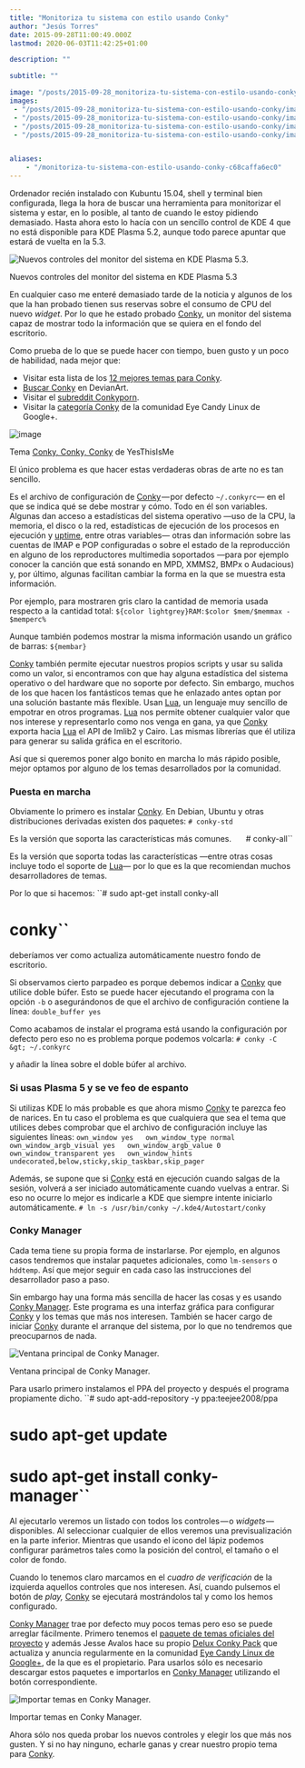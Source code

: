 ```yaml
---
title: "Monitoriza tu sistema con estilo usando Conky"
author: "Jesús Torres"
date: 2015-09-28T11:00:49.000Z
lastmod: 2020-06-03T11:42:25+01:00

description: ""

subtitle: ""

image: "/posts/2015-09-28_monitoriza-tu-sistema-con-estilo-usando-conky/images/1.png" 
images:
 - "/posts/2015-09-28_monitoriza-tu-sistema-con-estilo-usando-conky/images/1.png" 
 - "/posts/2015-09-28_monitoriza-tu-sistema-con-estilo-usando-conky/images/2.png" 
 - "/posts/2015-09-28_monitoriza-tu-sistema-con-estilo-usando-conky/images/3.png" 
 - "/posts/2015-09-28_monitoriza-tu-sistema-con-estilo-usando-conky/images/4.png" 


aliases:
    - "/monitoriza-tu-sistema-con-estilo-usando-conky-c68caffa6ec0"
---
```


Ordenador recién instalado con Kubuntu 15.04, shell y terminal bien configurada, llega la hora de buscar una herramienta para monitorizar el sistema y estar, en lo posible, al tanto de cuando le estoy pidiendo demasiado. Hasta ahora esto lo hacía con un sencillo control de KDE 4 que no está disponible para KDE Plasma 5.2, aunque todo parece apuntar que estará de vuelta en la 5.3.




![Nuevos controles del monitor del sistema en KDE Plasma 5.3.](https://jmtorres.webs.ull.es/me/wp-content/uploads/2015/08/sysmon.png)

Nuevos controles del monitor del sistema en KDE Plasma 5.3



En cualquier caso me enteré demasiado tarde de la noticia y algunos de los que la han probado tienen sus reservas sobre el consumo de CPU del nuevo _widget_. Por lo que he estado probado [Conky](http://conky.sourceforge.net/), un monitor del sistema capaz de mostrar todo la información que se quiera en el fondo del escritorio.

Como prueba de lo que se puede hacer con tiempo, buen gusto y un poco de habilidad, nada mejor que:

*   Visitar esta lista de los [12 mejores temas para Conky](http://devmadness.com/os-software/conky-themes-scripts-configs/).
*   [Buscar Conky](http://www.deviantart.com/browse/all/?q=conky) en DevianArt.
*   Visitar el [subreddit Conkyporn](https://www.reddit.com/r/Conkyporn/).
*   Visitar la [categoría Conky](https://plus.google.com/u/0/communities/104794997718869399105/stream/c411c91a-2e51-4666-b3cc-13caf1c2dfc9) de la comunidad Eye Candy Linux de Google+.



![image](https://jmtorres.webs.ull.es/me/wp-content/uploads/2015/08/conky-conky-conky-de-yesthisisme-1024x600.png)

Tema [Conky, Conky, Conky](http://yesthisisme.deviantart.com/art/Conky-Conky-Conky-174343321) de YesThisIsMe

El único problema es que hacer estas verdaderas obras de arte no es tan sencillo.

Es el archivo de configuración de [Conky](http://conky.sourceforge.net/) — por defecto `~/.conkyrc`— en el que se indica qué se debe mostrar y cómo. Todo en él son variables. Algunas dan acceso a estadísticas del sistema operativo —uso de la CPU, la memoria, el disco o la red, estadísticas de ejecución de los procesos en ejecución y [uptime](http://linux.die.net/man/1/uptime), entre otras variables— otras dan información sobre las cuentas de IMAP e POP configuradas o sobre el estado de la reproducción en alguno de los reproductores multimedia soportados —para por ejemplo conocer la canción que está sonando en MPD, XMMS2, BMPx o Audacious) y, por último, algunas facilitan cambiar la forma en la que se muestra esta información.

Por ejemplo, para mostraren gris claro la cantidad de memoria usada respecto a la cantidad total:
``${color lightgrey}RAM:$color $mem/$memmax - $memperc%``

Aunque también podemos mostrar la misma información usando un gráfico de barras:
``${membar}``

[Conky](http://conky.sourceforge.net/) también permite ejecutar nuestros propios scripts y usar su salida como un valor, si encontramos con que hay alguna estadística del sistema operativo o del hardware que no soporte por defecto. Sin embargo, muchos de los que hacen los fantásticos temas que he enlazado antes optan por una solución bastante más flexible. Usan [Lua](https://es.wikipedia.org/wiki/Lua), un lenguaje muy sencillo de empotrar en otros programas. [Lua](https://es.wikipedia.org/wiki/Lua) nos permite obtener cualquier valor que nos interese y representarlo como nos venga en gana, ya que [Conky](http://conky.sourceforge.net/) exporta hacia [Lua](https://es.wikipedia.org/wiki/Lua) el API de Imlib2 y Cairo. Las mismas librerías que él utiliza para generar su salida gráfica en el escritorio.

Así que si queremos poner algo bonito en marcha lo más rápido posible, mejor optamos por alguno de los temas desarrollados por la comunidad.

### Puesta en marcha

Obviamente lo primero es instalar [Conky](http://conky.sourceforge.net/). En Debian, Ubuntu y otras distribuciones derivadas existen dos paquetes:
``# conky-std``

Es la versión que soporta las características más comunes.
`  
`# conky-all``

Es la versión que soporta todas las características —entre otras cosas incluye todo el soporte de [Lua](https://es.wikipedia.org/wiki/Lua)— por lo que es la que recomiendan muchos desarrolladores de temas.

Por lo que si hacemos:
``# sudo apt-get install conky-all  
# conky``

deberíamos ver como actualiza automáticamente nuestro fondo de escritorio.

Si observamos cierto parpadeo es porque debemos indicar a [Conky](http://conky.sourceforge.net/) que utilice doble búfer. Esto se puede hacer ejecutando el programa con la opción `-b` o asegurándonos de que el archivo de configuración contiene la línea:
``double_buffer yes``

Como acabamos de instalar el programa está usando la configuración por defecto pero eso no es problema porque podemos volcarla:
``# conky -C &gt; ~/.conkyrc``

y añadir la línea sobre el doble búfer al archivo.

### Si usas Plasma 5 y se ve feo de espanto

Si utilizas KDE lo más probable es que ahora mismo [Conky](http://conky.sourceforge.net/) te parezca feo de narices. En tu caso el problema es que cualquiera que sea el tema que utilices debes comprobar que el archivo de configuración incluye las siguientes líneas:
``own_window yes  
own_window_type normal  
own_window_argb_visual yes  
own_window_argb_value 0  
own_window_transparent yes  
own_window_hints undecorated,below,sticky,skip_taskbar,skip_pager``

Además, se supone que si [Conky](http://conky.sourceforge.net/) está en ejecución cuando salgas de la sesión, volverá a ser iniciado automáticamente cuando vuelvas a entrar. Si eso no ocurre lo mejor es indicarle a KDE que siempre intente iniciarlo automáticamente.
``# ln -s /usr/bin/conky ~/.kde4/Autostart/conky``

### Conky Manager

Cada tema tiene su propia forma de instarlarse. Por ejemplo, en algunos casos tendremos que instalar paquetes adicionales, como `lm-sensors` o `hddtemp`. Así que mejor seguir en cada caso las instrucciones del desarrollador paso a paso.

Sin embargo hay una forma más sencilla de hacer las cosas y es usando [Conky Manager](http://www.teejeetech.in/p/conky-manager.html). Este programa es una interfaz gráfica para configurar [Conky](http://conky.sourceforge.net/) y los temas que más nos interesen. También se hacer cargo de iniciar [Conky](http://conky.sourceforge.net/) durante el arranque del sistema, por lo que no tendremos que preocuparnos de nada.




![Ventana principal de Conky Manager.](https://jmtorres.webs.ull.es/me/wp-content/uploads/2015/08/conky_manager_main_window.png)

Ventana principal de Conky Manager.



Para usarlo primero instalamos el PPA del proyecto y después el programa propiamente dicho.
``# sudo apt-add-repository -y ppa:teejee2008/ppa  
# sudo apt-get update  
# sudo apt-get install conky-manager``

Al ejecutarlo veremos un listado con todos los controles — o _widgets_ — disponibles. Al seleccionar cualquier de ellos veremos una previsualización en la parte inferior. Mientras que usando el icono del lápiz podemos configurar parámetros tales como la posición del control, el tamaño o el color de fondo.

Cuando lo tenemos claro marcamos en el _cuadro de verificación_ de la izquierda aquellos controles que nos interesen. Así, cuando pulsemos el botón de _play,_ [Conky](http://conky.sourceforge.net/) se ejecutará mostrándolos tal y como los hemos configurado.

[Conky Manager](http://www.teejeetech.in/p/conky-manager.html) trae por defecto muy pocos temas pero eso se puede arreglar fácilmente. Primero tenemos el [paquete de temas oficiales del proyecto](http://www.mediafire.com/download/icvmpzhlk7vgejt/default-themes-extra-1.cmtp.7z) y además Jesse Avalos hace su propio [Delux Conky Pack](http://www.mediafire.com/download/5yb5ambg6h4jack/Deluxe_Conky_Theme_Pack.cmtp.7z) que actualiza y anuncia regularmente en la comunidad [Eye Candy Linux de Google+](https://plus.google.com/u/0/communities/104794997718869399105/stream/c411c91a-2e51-4666-b3cc-13caf1c2dfc9), de la que es el propietario. Para usarlos sólo es necesario descargar estos paquetes e importarlos en [Conky Manager](http://www.teejeetech.in/p/conky-manager.html) utilizando el botón correspondiente.




![Importar temas en Conky Manager.](https://jmtorres.webs.ull.es/me/wp-content/uploads/2015/08/import_themes.png)

Importar temas en Conky Manager.



Ahora sólo nos queda probar los nuevos controles y elegir los que más nos gusten. Y si no hay ninguno, echarle ganas y crear nuestro propio tema para [Conky](http://conky.sourceforge.net/).

